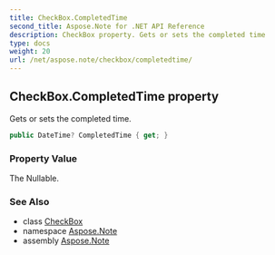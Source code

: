```yaml
---
title: CheckBox.CompletedTime
second_title: Aspose.Note for .NET API Reference
description: CheckBox property. Gets or sets the completed time
type: docs
weight: 20
url: /net/aspose.note/checkbox/completedtime/
---
```

## CheckBox.CompletedTime property

Gets or sets the completed time.

```csharp
public DateTime? CompletedTime { get; }
```

### Property Value

The Nullable.

### See Also

* class [CheckBox](../)
* namespace [Aspose.Note](../../checkbox/)
* assembly [Aspose.Note](../../../)


